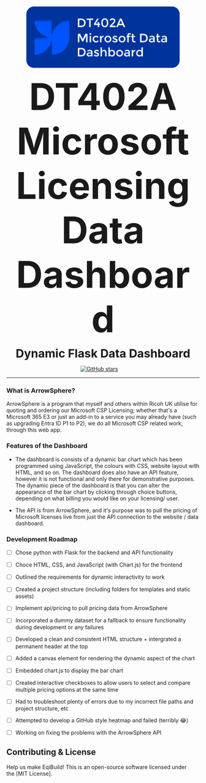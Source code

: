 <p align="center">
    <br />
        <img src="https://github.com/YanisRUK/ArrowSphere-Data-Dashboard/blob/main/DT402LOGO.png" width="400" alt=""/>
    <br />
</p>
<p align="center"><strong style="font-size: 10vw;">DT402A Microsoft Licensing Data Dashboard</strong></p>
<p align="center"><strong style="font-size: 30px;">Dynamic Flask Data Dashboard</strong></p>
<p align="center" style="display: flex; justify-content: center; align-items: center;">
    <a href="https://github.com/YanisRUK/ArrowSphere-Data-Dashboard/stargazers">
        <img src="https://img.shields.io/github/stars/jjjutla/melodot?style=social" alt="GitHub stars"/>
        <span style="margin: 0 10px; color: white; font-size: 14px;"></span>
        </a>
    </span>
</p>

---

### What is ArrowSphere?
ArrowSphere is a program that myself and others within Ricoh UK utilise for quoting and ordering our Microsoft CSP Licensing; whether that's a Microsoft 365 E3 or just an add-in to a service you may already have (such as upgrading Entra ID P1 to P2), we do all Microsoft CSP related work, through this web app. 

### Features of the Dashboard
- The dashboard is consists of a dynamic bar chart which has been programmed using JavaScript, the colours with CSS, website layout with HTML, and so on. The dashboard does also have an API feature, however it is not functional and only there for demonstrative purposes. The dynamic piece of the dashboard is that you can alter the appearance of the bar chart by clicking through choice buttons, depending on what billing you would like on your licensing/ user. 

- The API is from ArrowSphere, and it's purpose was to pull the pricing of Microsoft licenses live from just the API connection to the website / data dashboard.

### Development Roadmap

- [ ] Chose python with Flask for the backend and API functionality
- [ ] Choce HTML, CSS, and JavaScript (with Chart.js) for the frontend 
- [ ] Outlined the requirements for dynamic interactivity to work
- [ ] Created a project structure (including folders for templates and static assets) 
- [ ] Implement api/pricing to pull pricing data from ArrowSphere
- [ ] Incorporated a dummy dataset for a fallback to ensure functionality during development or any failures
- [ ] Developed a clean and consistent HTML structure + intergrated a permanent header at the top 
- [ ] Added a canvas element for rendering the dynamic aspect of the chart
- [ ] Embedded chart.js to display the bar chart
- [ ] Created interactive checkboxes to allow users to select and compare multiple pricing options at the same time
- [ ] Had to troubleshoot plenty of errors due to my incorrect file paths and project structure, etc
- [ ] Attempted to develop a GitHub style heatmap and failed (terribly 😂)
- [ ] Working on fixing the problems with the ArrowSphere API 


## Contributing & License
Help us make EqiBuild! This is an open-source software licensed under the [MIT License].
